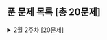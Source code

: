 ## 푼 문제 목록 [총 20문제]

<details>
<summary>2월 2주차 [20문제]</summary>
<div markdown="1">
  
|번호|티어|제목|
|--|--|--|
|17396|골드5|백도어|
|3079|골드5|입국심사|
|9252|골드4|LCS 2|
|17142|골드4|연구소 3|
|1726|골드3|로봇|
|19237|골드3|어른 상어|
|1039|골드3|교환|
|16970|골드3|BFS 스페셜 저지|
|15483|골드3|최소 편집|
|16916|골드3|부분 문자열|
|11812|골드3|K진 트리|
|1365|골드2|꼬인 전깃줄|
|24527|골드1|이상한 나라의 갈톤보드|
|2934|플래4|LRH 식물|
|11780|골드2|플로이드 2|
|2104|플래5|부분배열 고르기|
|9077|골드3|지뢰제거|
|3142|골드2|즐거운 삶을 위한 노력|
|24461|골드2|그래프의 줄기|
|6595|골드2|프로거|

</div>
</details>